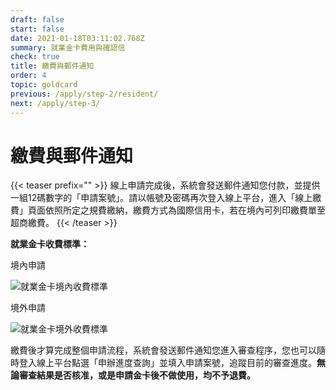 ```yaml
---
draft: false
start: false
date: 2021-01-18T03:11:02.768Z
summary: 就業金卡費用與確認信
check: true
title: 繳費與郵件通知
order: 4
topic: goldcard
previous: /apply/step-2/resident/
next: /apply/step-3/
---
```

# 繳費與郵件通知

{{< teaser prefix="" >}}
線上申請完成後，系統會發送郵件通知您付款，並提供一組12碼數字的「申請案號」。請以帳號及密碼再次登入線上平台，進入「線上繳費」頁面依照所定之規費繳納，繳費方式為國際信用卡，若在境內可列印繳費單至超商繳費。
{{< /teaser >}}

**就業金卡收費標準：**

境內申請

![就業金卡境內收費標準](/cms-uploads/goldcardfee-01.png "就業金卡境內收費標準")

境外申請

![就業金卡境外收費標準](/cms-uploads/goldcardfee-02.png "就業金卡境外收費標準")

繳費後才算完成整個申請流程，系統會發送郵件通知您進入審查程序，您也可以隨時登入線上平台點選「申辦進度查詢」並填入申請案號，追蹤目前的審查進度。**無論審查結果是否核准，或是申請金卡後不做使用，均不予退費。**